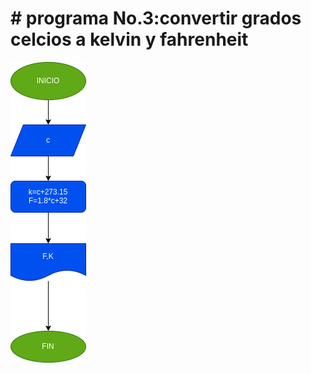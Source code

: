# # programa No.3:convertir grados celcios a kelvin y fahrenheit

![Diagrama de flujo](diagrama.png "diagramade flujo")
